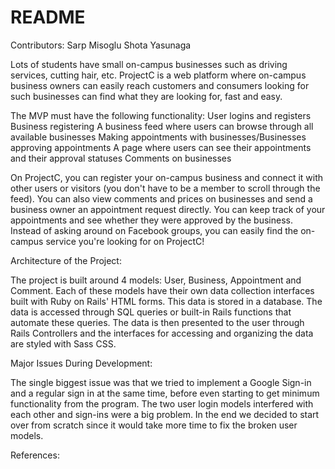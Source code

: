 # README

Contributors:
	Sarp Misoglu
	Shota Yasunaga

Lots of students have small on-campus businesses such as driving services, 
cutting hair, etc. ProjectC is a web platform where on-campus business
owners can easily reach customers and consumers looking for such businesses can 
find what they are looking for, fast and easy.


The MVP must have the following functionality:
User logins and registers
Business registering
A business feed where users can browse through all available businesses
Making appointments with businesses/Businesses approving appointments
A page where users can see their appointments and their approval statuses
Comments on businesses

On ProjectC, you can register your on-campus business and connect it with 
other users or visitors (you don't have to be a member to scroll through the feed). 
You can also view comments and prices on businesses and send a business owner
an appointment request directly. You can keep track of your appointments and see
whether they were approved by the business. Instead of asking around on Facebook 
groups, you can easily find the on-campus service you're looking for on ProjectC!

Architecture of the Project:

The project is built around 4 models: User, Business, Appointment and Comment. 
Each of these models have their own data collection interfaces built with Ruby on
Rails' HTML forms. This data is stored in a database. The data is accessed 
through SQL queries or built-in Rails functions that automate these queries.
The data is then presented to the user through Rails Controllers and the interfaces
for accessing and organizing the data are styled with Sass CSS.

Major Issues During Development:

The single biggest issue was that we tried to implement a Google Sign-in and 
a regular sign in at the same time, before even starting to get minimum functionality
from the program. The two user login models interfered with each other and sign-ins 
were a big problem. In the end we decided to start over from scratch since it would
take more time to fix the broken user models. 

References: 